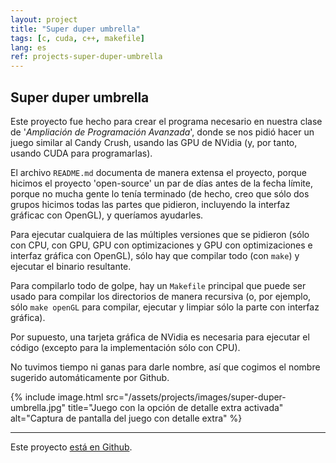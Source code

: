 ```yaml
---
layout: project
title: "Super duper umbrella"
tags: [c, cuda, c++, makefile]
lang: es
ref: projects-super-duper-umbrella
---
```


## Super duper umbrella

Este proyecto fue hecho para crear el programa necesario en nuestra clase de
'_Ampliación de Programación Avanzada_', donde se nos pidió hacer un juego similar al
Candy Crush, usando las GPU de NVidia (y, por tanto, usando CUDA para programarlas).

El archivo `README.md` documenta de manera extensa el proyecto, porque hicimos el
proyecto 'open-source' un par de días antes de la fecha límite, porque no mucha gente
lo tenía terminado (de hecho, creo que sólo dos grupos hicimos todas las partes que
pidieron, incluyendo la interfaz gráficac con OpenGL), y queríamos ayudarles.


Para ejecutar cualquiera de las múltiples versiones que se pidieron (sólo con CPU,
con GPU, GPU con optimizaciones y GPU con optimizaciones e interfaz gráfica con OpenGL),
sólo hay que compilar todo (con `make`) y ejecutar el binario resultante.

Para compilarlo todo de golpe, hay un `Makefile` principal que puede ser usado para
compilar los directorios de manera recursiva (o, por ejemplo, sólo `make openGL` para
compilar, ejecutar y limpiar sólo la parte con interfaz gráfica).


Por supuesto, una tarjeta gráfica de NVidia es necesaria para ejecutar el código (excepto
para la implementación sólo con CPU).


No tuvimos tiempo ni ganas para darle nombre, así que cogimos el nombre sugerido
automáticamente por Github.


{% include image.html
	src="/assets/projects/images/super-duper-umbrella.jpg"
	title="Juego con la opción de detalle extra activada"
	alt="Captura de pantalla del juego con detalle extra"
%}

----

Este proyecto [está en Github](https://github.com/Foo-Manroot/super-duper-umbrella).
